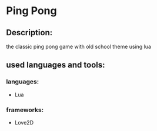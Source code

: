 # Ping Pong
## Description:
the classic ping pong game with old school theme using lua 
## used languages and tools:
### languages:
- Lua
### frameworks:
- Love2D
